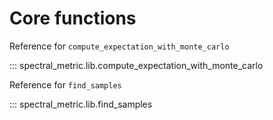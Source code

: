 # Core functions


Reference for `compute_expectation_with_monte_carlo`

::: spectral_metric.lib.compute_expectation_with_monte_carlo

Reference for `find_samples`

::: spectral_metric.lib.find_samples